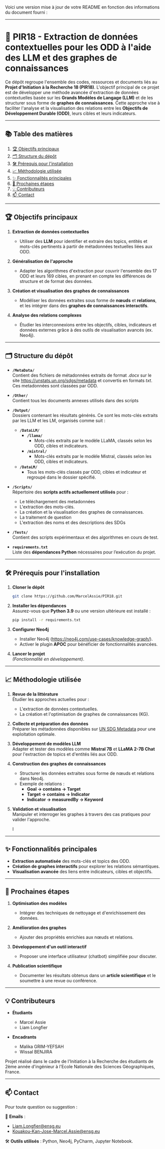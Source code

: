 Voici une version mise à jour de votre README en fonction des informations du document fourni :  

---

# 🚀 **PIR18 - Extraction de données contextuelles pour les ODD à l'aide des LLM et des graphes de connaissances**

Ce dépôt regroupe l'ensemble des codes, ressources et documents liés au **Projet d'Initiation à la Recherche 18 (PIR18)**. L'objectif principal de ce projet est de développer une méthode avancée d'extraction de données contextuelles basée sur les **Grands Modèles de Langage (LLM)** et de les structurer sous forme de **graphes de connaissances**. Cette approche vise à faciliter l'analyse et la visualisation des relations entre les **Objectifs de Développement Durable (ODD)**, leurs cibles et leurs indicateurs.

---

## 📚 **Table des matières**

1. [🏆 Objectifs principaux](#-objectifs-principaux)  
2. [🗂️ Structure du dépôt](#️-structure-du-dépôt)  
3. [🛠️ Prérequis pour l'installation](#️-prérequis-pour-linstallation)  
4. [📈 Méthodologie utilisée](#-méthodologie-utilisée)  
5. [✨ Fonctionnalités principales](#-fonctionnalités-principales)  
6. [🚀 Prochaines étapes](#-prochaines-étapes)  
7. [💡 Contributeurs](#-contributeurs)  
8. [📫 Contact](#-contact)  

---

## 🏆 **Objectifs principaux**

1. **Extraction de données contextuelles**  
   - Utiliser des **LLM** pour identifier et extraire des topics, entités et mots-clés pertinents à partir de métadonnées textuelles liées aux ODD.  

2. **Généralisation de l'approche**  
   - Adapter les algorithmes d'extraction pour couvrir l'ensemble des 17 ODD et leurs 169 cibles, en prenant en compte les différences de structure et de format des données.  

3. **Création et visualisation des graphes de connaissances**  
   - Modéliser les données extraites sous forme de **nœuds** et **relations**, et les intégrer dans des **graphes de connaissances interactifs**.  

4. **Analyse des relations complexes**  
   - Étudier les interconnexions entre les objectifs, cibles, indicateurs et données externes grâce à des outils de visualisation avancés (ex. Neo4j).  

---

## 🗂️ **Structure du dépôt**  


- **`/MetaData/`**  
  Contient des fichiers de métadonnées extraits de format _.docx_ sur le site https://unstats.un.org/sdgs/metadata et convertis en formats _txt_. Ces metadonnées sont classées par ODD.

- **`/Other/`**  
  Contient tous les documents annexes utilisés dans des scripts 

- **`/Output/`**  
  Dossiers contenant les résultats générés. Ce sont les mots-clés extraits par les LLM et les LM, organisés comme suit :

  - **`/DataLLM/`**
    - **`/llama/`**
        - Mots-clés extraits par le modèle LLaMA, classés selon les ODD, cibles et indicateurs.
    - **`/mistral/`**
        - Mots-clés extraits par le modèle Mistral, classés selon les ODD, cibles et indicateurs.
  - **`/DataLM/`**
    - Tous les mots-clés classés par ODD, cibles et indicateur et regroupé dans le dossier spécifié.  

- **`/Scripts/`**  
  Répertoire des **scripts actifs actuellement utilisés** pour :  
    - Le téléchargement des metadonnées
    - L'extraction des mots-clés.  
    - La création et la visualisation des graphes de connaissances.  
    - La traitement de question
    - L'extraction des noms et des descriptions des SDGs

- **`/Tests/`**  
  Contient des scripts expérimentaux et des algorithmes en cours de test.  

- **`requirements.txt`**  
  Liste des **dépendances Python** nécessaires pour l’exécution du projet.  

---

## 🛠️ **Prérequis pour l'installation**

1. **Cloner le dépôt**  
   ```bash
   git clone https://github.com/MarcelAssie/PIR18.git
   ```

2. **Installer les dépendances**  
   Assurez-vous que **Python 3.9** ou une version ultérieure est installé :  
   ```bash
   pip install -r requirements.txt
   ```

3. **Configurer Neo4j**  
   - Installer Neo4j (https://neo4j.com/use-cases/knowledge-graph/).  
   - Activer le plugin **APOC** pour bénéficier de fonctionnalités avancées.  

4. **Lancer le projet**  
   *(Fonctionnalité en développement)*.  

---

## 📈 **Méthodologie utilisée**

1. **Revue de la littérature**  
   Étudier les approches actuelles pour :  
   - L'extraction de données contextuelles.  
   - La création et l'optimisation de graphes de connaissances (KG).  

2. **Collecte et préparation des données**  
   Préparer les métadonnées disponibles sur [UN SDG Metadata](https://unstats.un.org/sdgs/metadata) pour une exploitation optimale.  

3. **Développement de modèles LLM**  
   Adapter et tester des modèles comme **Mistral 7B** et **LLaMA 2-7B Chat** pour l'extraction de topics et d'entités liés aux ODD.  

4. **Construction des graphes de connaissances**  
   - Structurer les données extraites sous forme de nœuds et relations dans Neo4j.  
   - Exemple de relations :  
     - **Goal → contains → Target**  
     - **Target → contains → Indicator**  
     - **Indicator → measuredBy → Keyword**  

5. **Validation et visualisation**  
   Manipuler et interroger les graphes à travers des cas pratiques pour valider l'approche.  

   I 

---

## ✨ **Fonctionnalités principales**

- **Extraction automatisée** des mots-clés et topics des ODD.  
- **Création de graphes interactifs** pour explorer les relations sémantiques.  
- **Visualisation avancée** des liens entre indicateurs, cibles et objectifs.  

---

## 🚀 **Prochaines étapes**

1. **Optimisation des modèles**  
   - Intégrer des techniques de nettoyage et d'enrichissement des données.  

2. **Amélioration des graphes**  
   - Ajouter des propriétés enrichies aux nœuds et relations.  

3. **Développement d'un outil interactif**  
   - Proposer une interface utilisateur (chatbot) simplifiée pour discuter.  

4. **Publication scientifique**  
   - Documenter les résultats obtenus dans un **article scientifique** et le soumettre à une revue ou conférence. 

---

## 💡 **Contributeurs**

- **Étudiants**  
  - Marcel Assie  
  - Liam Longfier  

- **Encadrants**  
  - Malika GRIM-YEFSAH  
  - Wissal BENJIRA  

Projet réalisé dans le cadre de l'Initiation à la Recherche des étudiants de 2ème année d'ingénieur à l'Ecole Nationale des Sciences Géographiques, France.  

---

## 📫 **Contact**
Pour toute question ou suggestion : 

📧 **Emails** :  
- Liam.Longfier@ensg.eu  
- Kouakou-Kan-Jose-Marcel.Assie@ensg.eu

🛠️ **Outils utilisés** : Python, Neo4j, PyCharm, Jupyter Notebook.  
